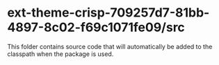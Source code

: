 # ext-theme-crisp-709257d7-81bb-4897-8c02-f69c1071fe09/src

This folder contains source code that will automatically be added to the classpath when
the package is used.
